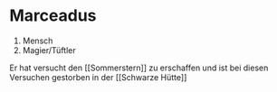 # Marceadus
1. Mensch
2. Magier/Tüftler

Er hat versucht den [[Sommerstern]] zu erschaffen und ist bei diesen Versuchen gestorben in der [[Schwarze Hütte]]